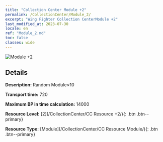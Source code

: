 ```yaml
---
title: "Collection Center Module +2"
permalink: /CollectionCenter/Module_2/
excerpt: "Wing Fighter Collection CenterModule +2"
last_modified_at: 2023-07-30
locale: en
ref: "Module_2.md"
toc: false
classes: wide
---
```



![Module +2](/images/cc/CC_Module_2.png)

## Details

  **Description:** Random Module×10

  **Transport time:** 720

  **Maximum BP in time calculation:** 14000

  **Resource Level:** [2](/CollectionCenter/CC Resource +2/){: .btn .btn--primary}

  **Resource Type:** [Module](/CollectionCenter/CC Resource Module/){: .btn .btn--primary}

